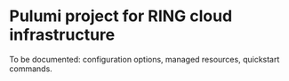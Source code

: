 # Pulumi project for RING cloud infrastructure

To be documented: configuration options, managed resources, quickstart commands.
